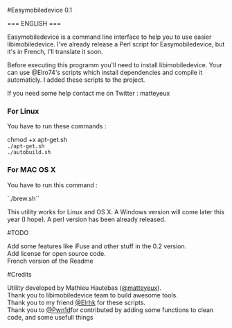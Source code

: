 #Easymobiledevice 0.1

=== ENGLISH ===

Easymobiledevice is a command line interface to help you to use easier libimobiledevice.
I've already release a Perl script for Easymobiledevice, but it's in French, I'll translate it soon.

Before executing this programm you'll need to install libimobiledevice.
Your can use @Elro74's scripts which install dependencies and compile it automaticly.
I added these scripts to the project.

If you need some help contact me on Twitter : matteyeux
 
### For Linux
You have to run these commands :

chmod +x apt-get.sh <br>
 `./apt-get.sh` <br>
`./autobuild.sh` <br>

### For MAC OS X
You have to run this command : 

`./brew.sh``

This utility works for Linux and OS X.
A Windows version will come later this year (I hope).
A perl version has been already released.<br> 

#TODO

Add some features like iFuse and other stuff in the 0.2 version.<br> 
Add license for open source code.<br> 
French version of the Readme<br> 

#Credits

Utility developed by Mathieu Hautebas ([@matteyeux](https://twitter.com/matteyeux)).<br> 
Thank you to libimobiledevice team to build awesome tools.<br> 
Thank you to my friend [@Elrhk](https://twitter.com/Elro74) for these scripts.<br> 
Thank you to [@Pwn1d](https://twitter.com/Pwn1d)for contributed by adding some functions to clean code, and some usefull things

